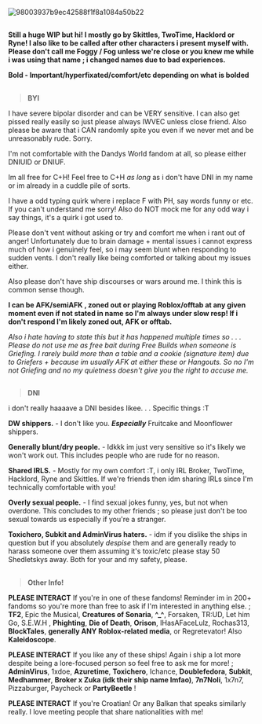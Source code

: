 ![98003937b9ec42588f1f8a1084a50b22](https://github.com/user-attachments/assets/2b7ab05b-f1b2-4624-a42d-d9258dcfb3bc)
##
**Still a huge WIP but hi! I mostly go by Skittles, TwoTime, Hacklord or Ryne! I also like to be called after other characters i present myself with. Please don't call me Foggy / Fog unless we're close or you knew me while i was using that name ; i changed names due to bad experiences.**

**Bold - Important/hyperfixated/comfort/etc depending on what is bolded**
##
> **BYI**

I have severe bipolar disorder and can be VERY sensitive. I can also get pissed really easily so just please always IWVEC unless close friend. Also please be aware that i CAN randomly spite you even if we never met and be unreasonably rude. Sorry. 

I'm not comfortable with the Dandys World fandom at all, so please either DNIUID or DNIUF. 

Im all free for C+H! Feel free to C+H *as long* as i don't have DNI in my name or im already in a cuddle pile of sorts. 

I have a odd typing quirk where i replace F with PH, say words funny or etc. If you can't understand me sorry! Also do NOT mock me for any odd way i say things, it's a quirk i got used to.

Please don't vent without asking or try and comfort me when i rant out of anger! Unfortunately due to brain damage + mental issues i cannot express much of how i genuinely feel, so i may seem blunt when responding to sudden vents. I don't really like being comforted or talking about my issues either. 

Also please don't have ship discourses or wars around me. I think this is common sense though. 

**I can be AFK/semiAFK , zoned out or playing Roblox/offtab at any given moment even if not stated in name so I'm always under slow resp! If i don't respond I'm likely zoned out, AFK or offtab.**

*Also i hate having to state this but it has happened multiple times so . . . Please do not use me as free bait during Free Builds when someone is Griefing. I rarely build more than a table and a cookie (signature item) due to Griefers + because im usually AFK at either these or Hangouts. So no I'm not Griefing and no my quietness doesn't give you the right to accuse me.*


##
> **DNI**

i don't really haaaave a DNI besides likee. . . Specific things :T


**DW shippers.** - I don't like you. ***Especially*** Fruitcake and Moonflower shippers.

**Generally blunt/dry people.** - Idkkk im just very sensitive so it's likely we won't work out. This includes people who are rude for no reason. 

**Shared IRLS.** - Mostly for my own comfort :T, i only IRL Broker, TwoTime, Hacklord, Ryne and Skittles. If we're friends then idm sharing IRLs since I'm technically comfortable with you!

**Overly sexual people.** - I find sexual jokes funny, yes, but not when overdone. This concludes to my other friends ; so please just don't be too sexual towards us especially if you're a stranger. 

**Toxichero, Subkit and AdminVirus haters.** - idm if you dislike the ships in question but if you absolutely *despise* them and are generally ready to harass someone over them assuming it's toxic/etc please stay 50 Shedletskys away. Both for your and my safety, please. 
##
> **Other Info!**

**PLEASE INTERACT** If you're in one of these fandoms! Reminder im in 200+ fandoms so you're more than free to ask if I'm interested in anything else. ; **TF2**, Epic the Musical, **Creatures of Sonaria**, **^_^**, Forsaken, TR:UD, Let him Go, S.E.W.H , **Phighting**, **Die of Death**, **Orison**, IHasAFaceLulz, Rochas313, **BlockTales**, **generally ANY Roblox-related media**, or Regretevator! Also **Kaleidoscope**. 

**PLEASE INTERACT** If you like any of these ships! Again i ship a lot more despite being a lore-focused person so feel free to ask me for more! ; **AdminVirus**, 1xdoe, **Azuretime**, **Toxichero**, Ichance, **Doublefedora**, **Subkit**, **Medhammer**, **Broker x Zuka (idk their ship name lmfao)**, **7n7Noli**, 1x7n7, Pizzaburger, Paycheck or **PartyBeetle** ! 

**PLEASE INTERACT** If you're Croatian! Or any Balkan that speaks similarly really. I love meeting people that share nationalities with me! 
